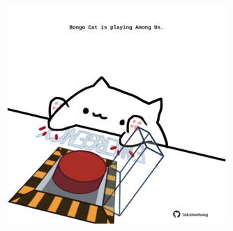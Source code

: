 <!-- built at 01/11/2023, 01:24:57 UTC -->
<p align="center">
  <img width="500" height="500" src="./ReadmeImage.svg">
</p>
